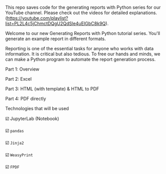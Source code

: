 This repo saves code for the generating reports with Python series for our YouTube channel. Please check out the videos for detailed explanations. (https://youtube.com/playlist?list=PL2L4c5jChmctDQgU2QdSle4uEIGbC8k9Q).

Welcome to our new Generating Reports with Python tutorial series. You'll generate an example report in different formats.

Reporting is one of the essential tasks for anyone who works with data information. It is critical but also tedious. To free our hands and minds, we can make a Python program to automate the report generation process.


Part 1: Overview

Part 2: Excel

Part 3: HTML (with template) & HTML to PDF

Part 4: PDF directly



Technologies that will be used

☑️ JupyterLab (Notebook)

☑️ `pandas`

☑️ `Jinja2`

☑️ `WeasyPrint`

☑️ `FPDF`
